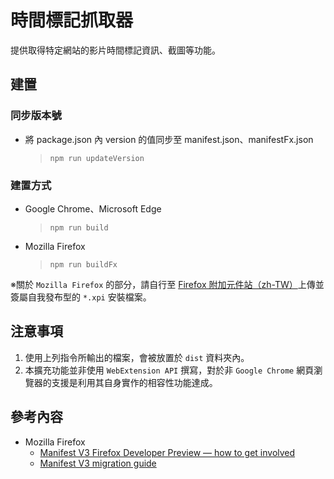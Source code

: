 # 時間標記抓取器

提供取得特定網站的影片時間標記資訊、截圖等功能。

## 建置

### 同步版本號

- 將 package.json 內 version 的值同步至 manifest.json、manifestFx.json
  > `npm run updateVersion`

### 建置方式

- Google Chrome、Microsoft Edge
  > `npm run build`

- Mozilla Firefox
  > `npm run buildFx`

※關於 `Mozilla Firefox` 的部分，請自行至
[Firefox 附加元件站（zh-TW）](https://addons.mozilla.org/)上傳並簽屬自我發布型的 `*.xpi` 安裝檔案。

## 注意事項

1. 使用上列指令所輸出的檔案，會被放置於 `dist` 資料夾內。
2. 本擴充功能並非使用 `WebExtension API` 撰寫，對於非 `Google Chrome` 網頁瀏覽器的支援是利用其自身實作的相容性功能達成。

## 參考內容

- Mozilla Firefox
  - [Manifest V3 Firefox Developer Preview — how to get involved](https://blog.mozilla.org/addons/2022/06/08/manifest-v3-firefox-developer-preview-how-to-get-involved/)
  - [Manifest V3 migration guide](https://extensionworkshop.com/documentation/develop/manifest-v3-migration-guide/)
